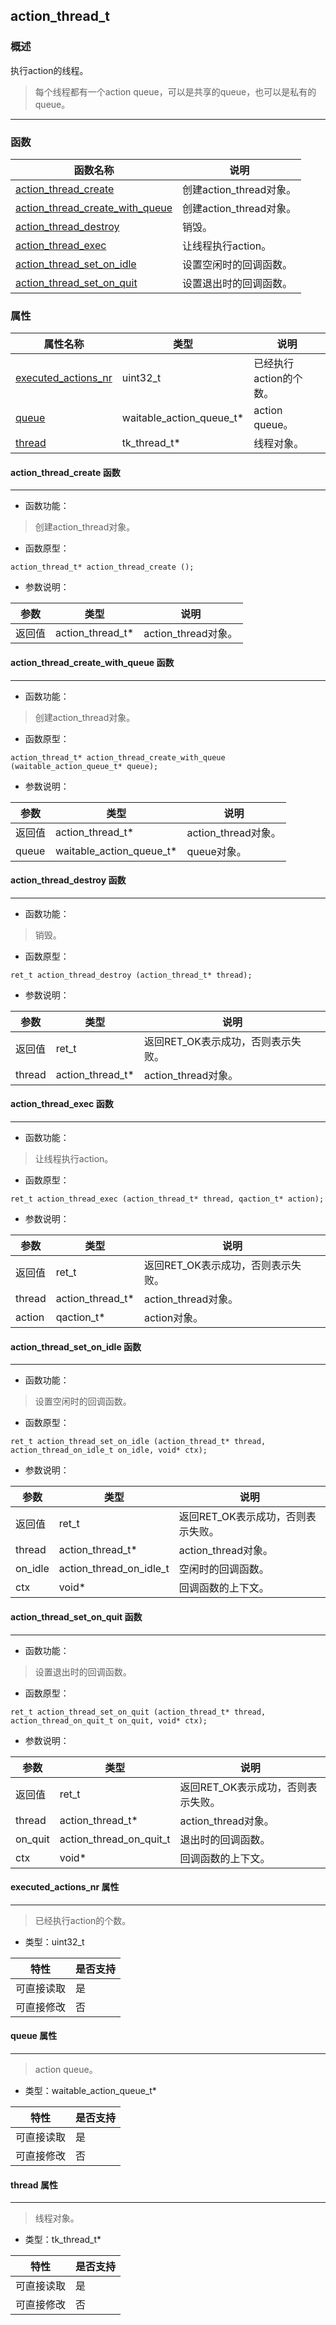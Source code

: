 ## action\_thread\_t
### 概述
执行action的线程。

> 每个线程都有一个action queue，可以是共享的queue，也可以是私有的queue。
----------------------------------
### 函数
<p id="action_thread_t_methods">

| 函数名称 | 说明 | 
| -------- | ------------ | 
| <a href="#action_thread_t_action_thread_create">action\_thread\_create</a> | 创建action_thread对象。 |
| <a href="#action_thread_t_action_thread_create_with_queue">action\_thread\_create\_with\_queue</a> | 创建action_thread对象。 |
| <a href="#action_thread_t_action_thread_destroy">action\_thread\_destroy</a> | 销毁。 |
| <a href="#action_thread_t_action_thread_exec">action\_thread\_exec</a> | 让线程执行action。 |
| <a href="#action_thread_t_action_thread_set_on_idle">action\_thread\_set\_on\_idle</a> | 设置空闲时的回调函数。 |
| <a href="#action_thread_t_action_thread_set_on_quit">action\_thread\_set\_on\_quit</a> | 设置退出时的回调函数。 |
### 属性
<p id="action_thread_t_properties">

| 属性名称 | 类型 | 说明 | 
| -------- | ----- | ------------ | 
| <a href="#action_thread_t_executed_actions_nr">executed\_actions\_nr</a> | uint32\_t | 已经执行action的个数。 |
| <a href="#action_thread_t_queue">queue</a> | waitable\_action\_queue\_t* | action queue。 |
| <a href="#action_thread_t_thread">thread</a> | tk\_thread\_t* | 线程对象。 |
#### action\_thread\_create 函数
-----------------------

* 函数功能：

> <p id="action_thread_t_action_thread_create">创建action_thread对象。

* 函数原型：

```
action_thread_t* action_thread_create ();
```

* 参数说明：

| 参数 | 类型 | 说明 |
| -------- | ----- | --------- |
| 返回值 | action\_thread\_t* | action\_thread对象。 |
#### action\_thread\_create\_with\_queue 函数
-----------------------

* 函数功能：

> <p id="action_thread_t_action_thread_create_with_queue">创建action_thread对象。

* 函数原型：

```
action_thread_t* action_thread_create_with_queue (waitable_action_queue_t* queue);
```

* 参数说明：

| 参数 | 类型 | 说明 |
| -------- | ----- | --------- |
| 返回值 | action\_thread\_t* | action\_thread对象。 |
| queue | waitable\_action\_queue\_t* | queue对象。 |
#### action\_thread\_destroy 函数
-----------------------

* 函数功能：

> <p id="action_thread_t_action_thread_destroy">销毁。

* 函数原型：

```
ret_t action_thread_destroy (action_thread_t* thread);
```

* 参数说明：

| 参数 | 类型 | 说明 |
| -------- | ----- | --------- |
| 返回值 | ret\_t | 返回RET\_OK表示成功，否则表示失败。 |
| thread | action\_thread\_t* | action\_thread对象。 |
#### action\_thread\_exec 函数
-----------------------

* 函数功能：

> <p id="action_thread_t_action_thread_exec">让线程执行action。

* 函数原型：

```
ret_t action_thread_exec (action_thread_t* thread, qaction_t* action);
```

* 参数说明：

| 参数 | 类型 | 说明 |
| -------- | ----- | --------- |
| 返回值 | ret\_t | 返回RET\_OK表示成功，否则表示失败。 |
| thread | action\_thread\_t* | action\_thread对象。 |
| action | qaction\_t* | action对象。 |
#### action\_thread\_set\_on\_idle 函数
-----------------------

* 函数功能：

> <p id="action_thread_t_action_thread_set_on_idle">设置空闲时的回调函数。

* 函数原型：

```
ret_t action_thread_set_on_idle (action_thread_t* thread, action_thread_on_idle_t on_idle, void* ctx);
```

* 参数说明：

| 参数 | 类型 | 说明 |
| -------- | ----- | --------- |
| 返回值 | ret\_t | 返回RET\_OK表示成功，否则表示失败。 |
| thread | action\_thread\_t* | action\_thread对象。 |
| on\_idle | action\_thread\_on\_idle\_t | 空闲时的回调函数。 |
| ctx | void* | 回调函数的上下文。 |
#### action\_thread\_set\_on\_quit 函数
-----------------------

* 函数功能：

> <p id="action_thread_t_action_thread_set_on_quit">设置退出时的回调函数。

* 函数原型：

```
ret_t action_thread_set_on_quit (action_thread_t* thread, action_thread_on_quit_t on_quit, void* ctx);
```

* 参数说明：

| 参数 | 类型 | 说明 |
| -------- | ----- | --------- |
| 返回值 | ret\_t | 返回RET\_OK表示成功，否则表示失败。 |
| thread | action\_thread\_t* | action\_thread对象。 |
| on\_quit | action\_thread\_on\_quit\_t | 退出时的回调函数。 |
| ctx | void* | 回调函数的上下文。 |
#### executed\_actions\_nr 属性
-----------------------
> <p id="action_thread_t_executed_actions_nr">已经执行action的个数。

* 类型：uint32\_t

| 特性 | 是否支持 |
| -------- | ----- |
| 可直接读取 | 是 |
| 可直接修改 | 否 |
#### queue 属性
-----------------------
> <p id="action_thread_t_queue">action queue。

* 类型：waitable\_action\_queue\_t*

| 特性 | 是否支持 |
| -------- | ----- |
| 可直接读取 | 是 |
| 可直接修改 | 否 |
#### thread 属性
-----------------------
> <p id="action_thread_t_thread">线程对象。

* 类型：tk\_thread\_t*

| 特性 | 是否支持 |
| -------- | ----- |
| 可直接读取 | 是 |
| 可直接修改 | 否 |
